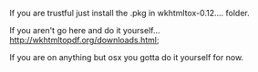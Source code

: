 If you are trustful just install the .pkg in wkhtmltox-0.12.... folder.

If you aren't go here and do it yourself... http://wkhtmltopdf.org/downloads.html;

If you are on anything but osx you gotta do it yourself for now.
